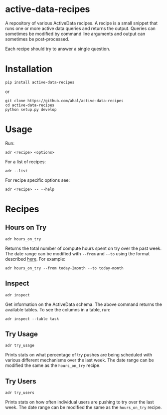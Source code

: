 # active-data-recipes

A repository of various ActiveData recipes. A recipe is a small snippet that runs one or more active
data queries and returns the output. Queries can sometimes be modified by command line arguments and
output can sometimes be post-processed.

Each recipe should try to answer a single question.

# Installation

    pip install active-data-recipes

or

    git clone https://github.com/ahal/active-data-recipes
    cd active-data-recipes
    python setup.py develop

# Usage

Run:

    adr <recipe> <options>

For a list of recipes:

    adr --list

For recipe specific options see:

    adr <recipe> -- --help

# Recipes

## Hours on Try

    adr hours_on_try

Returns the total number of compute hours spent on try over the past week. The date range can be
modified with `--from` and `--to` using the format described [here][0]. For example:

    adr hours_on_try --from today-2month --to today-month

## Inspect

    adr inspect

Get information on the ActiveData schema. The above command returns the available tables. To see
the columns in a table, run:

    adr inspect --table task

## Try Usage

    adr try_usage

Prints stats on what percentage of try pushes are being scheduled with various different mechanisms
over the last week. The date range can be modified the same as the `hours_on_try` recipe.

## Try Users

    adr try_users

Prints stats on how often individual users are pushing to try over the last week. The date range can
be modified the same as the `hours_on_try` recipe.


[0]: https://github.com/klahnakoski/ActiveData/blob/dev/docs/jx_time.md
